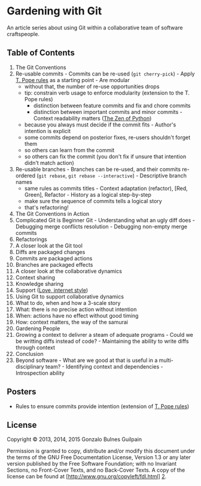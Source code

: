 Gardening with Git
==================

An article series about using Git within a collaborative team of
software craftspeople.

Table of Contents
-----------------

1. The Git Conventions
  1. Re-usable commits
    - Commits can be re-used (`git cherry-pick`)
    - Apply [T. Pope rules][tpope] as a starting point
    - Are modular
      * without that, the number of re-use opportunities drops
      * tip: constrain verb usage to enforce modularity (extension to the T. Pope rules)
        - distinction between feature commits and fix and chore commits
        - distinction between important commits and minor commits
    - Context readability matters ([The Zen of Python][zen])
      * because you always must decide if the commit fits
    - Author's intention is explicit
      * some commits depend on posterior fixes, re-users shouldn't forget them
      * so others can learn from the commit
      * so others can fix the commit (you don't fix if unsure that intention didn't match action)
  1. Re-usable branches
    - Branches can be re-used, and their commits re-ordered  (`git rebase`, `git rebase --interactive`)
    - Descriptive branch names
      * same rules as commits titles
    - Context adaptation (refactor), [Red, Green], Refactor
    - History as a logical step-by-step
      * make sure the sequence of commits tells a logical story
      * that's refactoring!
2. The Git Conventions in Action
  1. Complicated Git is Beginner Git
    - Understanding what an ugly diff does
    - Debugging merge conflicts resolution
    - Debugging non-empty merge commits
  1. Refactorings
3. A closer look at the Git tool
  1. Diffs are packaged changes
  2. Commits are packaged actions
  3. Branches are packaged effects
4. A closer look at the collaborative dynamics
  1. Context sharing
  1. Knowledge sharing
  1. Support ([Love, internet style][love])
5. Using Git to support collaborative dynamics
  1. What to do, when and how a 3-scale story
  1. What: there is no precise action without intention
  1. When: actions have no effect without good timing
  1. How: context matters, the way of the samurai
6. Gardening People
  1. Growing a context to delivrer a steam of adequate programs
    - Could we be writting diffs instead of code?
    - Maintaining the ability to write diffs through context
7. Conclusion
  1. Beyond software
    - What are we good at that is useful in a multi-disciplinary team?
    - Identifying context and dependencies
    - Introspection ability

  [love]: https://www.youtube.com/watch?v=Xe1TZaElTAs
  [zen]: http://legacy.python.org/dev/peps/pep-0020

Posters
-------

- Rules to ensure commits provide intention (extension of [T. Pope rules][tpope])

  [tpope]: http://tbaggery.com/2008/04/19/a-note-about-git-commit-messages.html

License
-------

Copyright &copy; 2013, 2014, 2015 Gonzalo Bulnes Guilpain

Permission is granted to copy, distribute and/or modify this document under the terms
of the GNU Free Documentation License, Version 1.3 or any later version published by
the Free Software Foundation; with no Invariant Sections, no Front-Cover Texts, and
no Back-Cover Texts. A copy of the license can be found at
[http://www.gnu.org/copyleft/fdl.html] [2].

  [2]: http://www.gnu.org/copyleft/fdl.html

